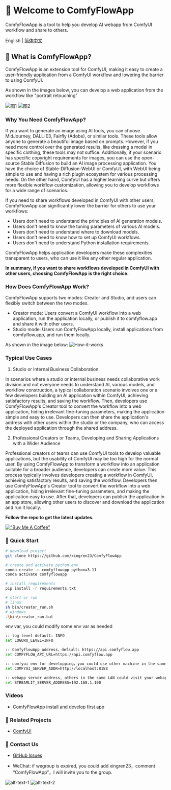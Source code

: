 
# 📌 Welcome to ComfyFlowApp

ComfyFlowApp is a tool to help you develop AI webapp from ComfyUI workflow and share to others.

English | [简体中文](./README_zh-CN.md)

## 📌 What is ComfyFlowApp?
ComfyFlowApp is an extension tool for ComfyUI, making it easy to create a user-friendly application from a ComfyUI workflow and lowering the barrier to using ComfyUI.

As shown in the images below, you can develop a web application from the workflow like "portrait retouching"

![图1](docs/images/demo-workflow.png)
![图2](docs/images/demo-webapp.png)

### Why You Need ComfyFlowApp?
If you want to generate an image using AI tools, you can choose MidJourney, DALL-E3, Fairfly (Adobe), or similar tools. These tools allow anyone to generate a beautiful image based on prompts. However, if you need more control over the generated results, like dressing a model in specific clothing, these tools may not suffice. Additionally, if your scenario has specific copyright requirements for images, you can use the open-source Stable Diffusion to build an AI image processing application. You have the choice of Stable-Diffusion-WebUI or ComfyUI, with WebUI being simple to use and having a rich plugin ecosystem for various processing needs. On the other hand, ComfyUI has a higher learning curve but offers more flexible workflow customization, allowing you to develop workflows for a wide range of scenarios.

If you need to share workflows developed in ComfyUI with other users, ComfyFlowApp can significantly lower the barrier for others to use your workflows:

- Users don't need to understand the principles of AI generation models.
- Users don't need to know the tuning parameters of various AI models.
- Users don't need to understand where to download models.
- Users don't need to know how to set up ComfyUI workflows.
- Users don't need to understand Python installation requirements.

ComfyFlowApp helps application developers make these complexities transparent to users, who can use it like any other regular application.

**In summary, if you want to share workflows developed in ComfyUI with other users, choosing ComfyFlowApp is the right choice.**

### How Does ComfyFlowApp Work?
ComfyFlowApp supports two modes: Creator and Studio, and users can flexibly switch between the two modes.
- Creator mode: Users convert a ComfyUI workflow into a web application, run the application locally, or publish it to comfyflow.app and share it with other users.
- Studio mode: Users run ComfyFlowApp locally, install applications from comfyflow.app, and run them locally.

As shown in the image below:
![How-it-works](./docs/images/how-it-works.png)

### Typical Use Cases
1) Studio or Internal Business Collaboration

In scenarios where a studio or internal business needs collaborative work division and not everyone needs to understand AI, various models, and workflow construction, a typical collaboration scenario involves one or a few developers building an AI application within ComfyUI, achieving satisfactory results, and saving the workflow. Then, developers use ComfyFlowApp's Creator tool to convert the workflow into a web application, hiding irrelevant fine-tuning parameters, making the application simple and easy to use. Developers can then share the application's address with other users within the studio or the company, who can access the deployed application through the shared address.

2) Professional Creators or Teams, Developing and Sharing Applications with a Wider Audience

Professional creators or teams can use ComfyUI tools to develop valuable applications, but the usability of ComfyUI may be too high for the normal user. By using ComfyFlowApp to transform a workflow into an application suitable for a broader audience, developers can create more value. This process typically involves developers creating a workflow in ComfyUI, achieving satisfactory results, and saving the workflow. Developers then use ComfyFlowApp's Creator tool to convert the workflow into a web application, hiding irrelevant fine-tuning parameters, and making the application easy to use. After that, developers can publish the application in an app store, allowing other users to discover and download the application and run it locally.


**Follow the repo to get the latest updates.**

[!["Buy Me A Coffee"](https://www.buymeacoffee.com/assets/img/custom_images/orange_img.png)](https://www.buymeacoffee.com/comfyflow)

### 📌 Quick Start
```bash
# download project
git clone https://github.com/xingren23/ComfyFlowApp

# create and activate python env 
conda create -n comfyflowapp python=3.11
conda activate comfyflowapp

# install requirements
pip install -r requirements.txt

# start or run
# linux 
sh bin/creator_run.sh 
# windows
.\bin\creator_run.bat
```

env var, you could modify some env var as needed
```bash
:: log level default: INFO
set LOGURU_LEVEL=INFO

:: ComfyflowApp address，default: https://api.comfyflow.app
set COMFYFLOW_API_URL=https://api.comfyflow.app

:: comfyui env for developping，you could use other machine in the same LAN, default: http://localhost:8188
set COMFYUI_SERVER_ADDR=http://localhost:8188

:: webapp server address, others in the same LAN could visit your webapp, default: localhost
set STREAMLIT_SERVER_ADDRESS=192.168.1.100
```
       
### Videos
- [ComfyFlowApp install and develop first app](https://www.youtube.com/watch?v=glRO1q4IAI0&t=6s&ab_channel=ZhiguoWang)


### 📌 Related Projects
- [ComfyUI](https://github.com/comfyanonymous/ComfyUI)

### 📌 Contact Us
- [GitHub Issues](https://github.com/xingren23/ComfyWorkflowApp/issues)

- WeChat: if wegroup is expired, you could add xingren23，comment “ComfyFlowApp”，I will invite you to the group.

![alt-text-1](docs/images/WechatGroup.jpg "title-1") ![alt-text-2](docs/images/wechat-xingren23.jpg "title-2")